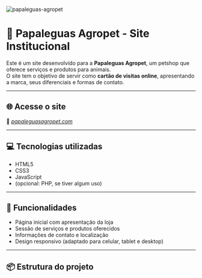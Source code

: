 ![papaleguas-agropet](https://github.com/user-attachments/assets/879285ac-7a8c-43b0-81c4-63399879fa45)

# 🐾 Papaleguas Agropet - Site Institucional

Este é um site desenvolvido para a **Papaleguas Agropet**, um petshop que oferece serviços e produtos para animais.  
O site tem o objetivo de servir como **cartão de visitas online**, apresentando a marca, seus diferenciais e formas de contato.

---

## 🌐 Acesse o site

🔗 *[papaleguasagropet.com](https://www.papaleguasagropet.com/)*

---

## 💻 Tecnologias utilizadas

- HTML5  
- CSS3  
- JavaScript  
- (opcional: PHP, se tiver algum uso)

---

## 🎨 Funcionalidades

- Página inicial com apresentação da loja
- Sessão de serviços e produtos oferecidos
- Informações de contato e localização
- Design responsivo (adaptado para celular, tablet e desktop)

---

## 📦 Estrutura do projeto

